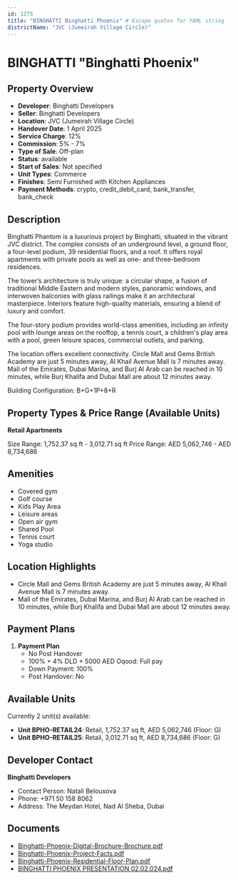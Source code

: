 ```yaml
---
id: 1275
title: "BINGHATTI Binghatti Phoenix" # Escape quotes for YAML string
districtName: "JVC (Jumeirah Village Circle)"
---
```


# BINGHATTI "Binghatti Phoenix"

## Property Overview
- **Developer**: Binghatti Developers
- **Seller**: Binghatti Developers
- **Location**: JVC (Jumeirah Village Circle)
- **Handover Date**: 1 April 2025
- **Service Charge**: 12%
- **Commission**: 5% - 7%
- **Type of Sale**: Off-plan
- **Status**: available
- **Start of Sales**: Not specified
- **Unit Types**: Commerce
- **Finishes**: Semi Furnished with Kitchen Appliances
- **Payment Methods**: crypto, credit_debit_card, bank_transfer, bank_check

## Description
Binghatti Phantom is a luxurious project by Binghatti, situated in the vibrant JVC district. The complex consists of an underground level, a ground floor, a four-level podium, 39 residential floors, and a roof. It offers royal apartments with private pools as well as one- and three-bedroom residences.

The tower’s architecture is truly unique: a circular shape, a fusion of traditional Middle Eastern and modern styles, panoramic windows, and interwoven balconies with glass railings make it an architectural masterpiece. Interiors feature high-quality materials, ensuring a blend of luxury and comfort.

The four-story podium provides world-class amenities, including an infinity pool with lounge areas on the rooftop, a tennis court, a children's play area with a pool, green leisure spaces, commercial outlets, and parking.

The location offers excellent connectivity. Circle Mall and Gems British Academy are just 5 minutes away, Al Khail Avenue Mall is 7 minutes away. Mall of the Emirates, Dubai Marina, and Burj Al Arab can be reached in 10 minutes, while Burj Khalifa and Dubai Mall are about 12 minutes away.

Building Configuration: B+G+1P+8+R

## Property Types & Price Range (Available Units)
**Retail Apartments**

Size Range: 1,752.37 sq ft - 3,012.71 sq ft
Price Range: AED 5,062,746 - AED 8,734,686

## Amenities
- Covered gym
- Golf course
- Kids Play Area
- Leisure areas
- Open air gym
- Shared Pool
- Tennis court
- Yoga studio

## Location Highlights
- Circle Mall and Gems British Academy are just 5 minutes away, Al Khail Avenue Mall is 7 minutes away.
- Mall of the Emirates, Dubai Marina, and Burj Al Arab can be reached in 10 minutes, while Burj Khalifa and Dubai Mall are about 12 minutes away.

## Payment Plans
1. **Payment Plan**
   - No Post Handover
   - 100% + 4% DLD + 5000 AED Oqood: Full pay
   - Down Payment: 100%
   - Post Handover: No

## Available Units
Currently 2 unit(s) available:
- **Unit BPHO-RETAIL24**: Retail, 1,752.37 sq ft, AED 5,062,746 (Floor: G)
- **Unit BPHO-RETAIL25**: Retail, 3,012.71 sq ft, AED 8,734,686 (Floor: G)

## Developer Contact
**Binghatti Developers**
- Contact Person: Natali Belousova
- Phone: +971 50 158 8062
- Address: The Meydan Hotel, Nad Al Sheba, Dubai

## Documents
- [Binghatti-Phoenix-Digital-Brochure-Brochure.pdf](https://cdn.geniemap.net/2024/03/04/wjsERILieEvAA06UNMK9Ew9WraQhNffXMbcs0oft.pdf)
- [Binghatti-Phoenix-Project-Facts.pdf](https://cdn.geniemap.net/2024/03/04/hA5a8wdJF044DWGWije1avCJoJwdS901X8Jwv7ui.pdf)
- [Binghatti-Phoenix-Residential-Floor-Plan.pdf](https://cdn.geniemap.net/2024/03/04/Y5LhroJ7zzSuT3SKiWnqpMZPhsYTxcYkySIjzMLr.pdf)
- [BINGHATTI PHOENIX PRESENTATION 02.02.024.pdf](https://cdn.geniemap.net/2024/08/07/PXWgqQ9N8VBp6bvNKciQhAyRofjue3mlJkAkXZQt.pdf)
